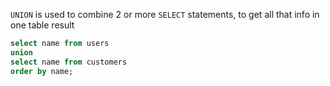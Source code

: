 `UNION` is used to combine 2 or more `SELECT` statements, to get all that info in one table result
```sql
select name from users
union
select name from customers
order by name;
```